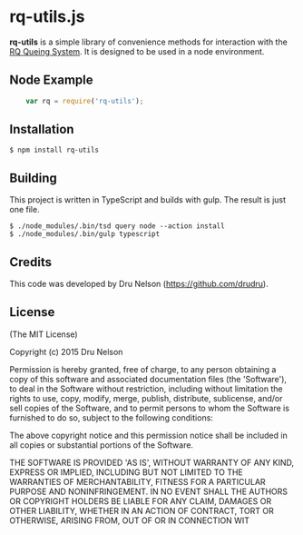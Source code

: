 # rq-utils.js

__rq-utils__ is a simple library of convenience methods for interaction with the [RQ Queing System](http://github.com/drudru/rq-utils). It is designed to be used in a node environment.

## Node Example

```JavaScript
    var rq = require('rq-utils');

```

## Installation

    $ npm install rq-utils

## Building

This project is written in TypeScript and builds with gulp. The result is just one file.


    $ ./node_modules/.bin/tsd query node --action install
    $ ./node_modules/.bin/gulp typescript


## Credits

This code was developed by Dru Nelson (<https://github.com/drudru>).

## License

(The MIT License)

Copyright (c) 2015 Dru Nelson

Permission is hereby granted, free of charge, to any person obtaining
a copy of this software and associated documentation files (the
'Software'), to deal in the Software without restriction, including
without limitation the rights to use, copy, modify, merge, publish,
distribute, sublicense, and/or sell copies of the Software, and to
permit persons to whom the Software is furnished to do so, subject to
the following conditions:

The above copyright notice and this permission notice shall be
included in all copies or substantial portions of the Software.

THE SOFTWARE IS PROVIDED 'AS IS', WITHOUT WARRANTY OF ANY KIND,
EXPRESS OR IMPLIED, INCLUDING BUT NOT LIMITED TO THE WARRANTIES OF
MERCHANTABILITY, FITNESS FOR A PARTICULAR PURPOSE AND NONINFRINGEMENT.
IN NO EVENT SHALL THE AUTHORS OR COPYRIGHT HOLDERS BE LIABLE FOR ANY
CLAIM, DAMAGES OR OTHER LIABILITY, WHETHER IN AN ACTION OF CONTRACT,
TORT OR OTHERWISE, ARISING FROM, OUT OF OR IN CONNECTION WIT
